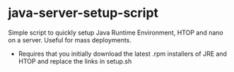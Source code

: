 java-server-setup-script
========================

Simple script to quickly setup Java Runtime Environment, HTOP and nano on a server. Useful for mass deployments.

- Requires that you initially download the latest .rpm installers of JRE and HTOP and replace the links in setup.sh

